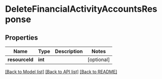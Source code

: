 # DeleteFinancialActivityAccountsResponse

## Properties
Name | Type | Description | Notes
------------ | ------------- | ------------- | -------------
**resourceId** | **int** |  | [optional] 

[[Back to Model list]](../../README.md#documentation-for-models) [[Back to API list]](../../README.md#documentation-for-api-endpoints) [[Back to README]](../../README.md)

